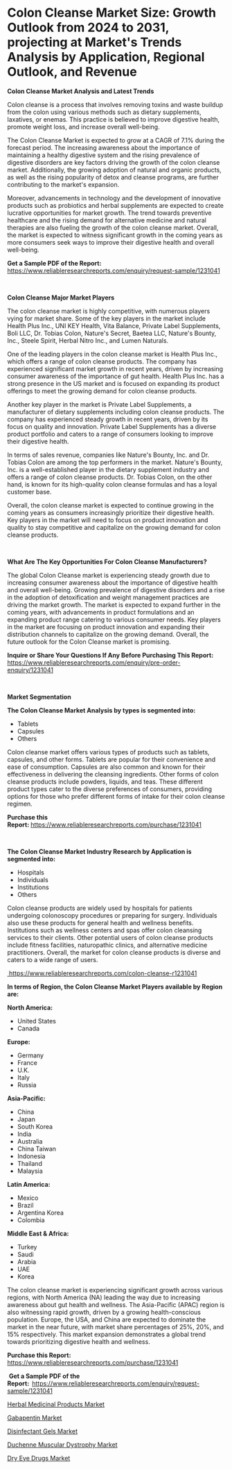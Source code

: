 <p><h1>Colon Cleanse Market Size: Growth Outlook from 2024 to 2031, projecting at Market's Trends Analysis by Application, Regional Outlook, and Revenue</h1></p><p><strong>Colon Cleanse Market Analysis and Latest Trends</strong></p>
<p><p>Colon cleanse is a process that involves removing toxins and waste buildup from the colon using various methods such as dietary supplements, laxatives, or enemas. This practice is believed to improve digestive health, promote weight loss, and increase overall well-being.</p><p>The Colon Cleanse Market is expected to grow at a CAGR of 7.1% during the forecast period. The increasing awareness about the importance of maintaining a healthy digestive system and the rising prevalence of digestive disorders are key factors driving the growth of the colon cleanse market. Additionally, the growing adoption of natural and organic products, as well as the rising popularity of detox and cleanse programs, are further contributing to the market's expansion.</p><p>Moreover, advancements in technology and the development of innovative products such as probiotics and herbal supplements are expected to create lucrative opportunities for market growth. The trend towards preventive healthcare and the rising demand for alternative medicine and natural therapies are also fueling the growth of the colon cleanse market. Overall, the market is expected to witness significant growth in the coming years as more consumers seek ways to improve their digestive health and overall well-being.</p></p>
<p><strong>Get a Sample PDF of the Report:&nbsp;</strong> <a href="https://www.reliableresearchreports.com/enquiry/request-sample/1231041">https://www.reliableresearchreports.com/enquiry/request-sample/1231041</a></p>
<p>&nbsp;</p>
<p><strong>Colon Cleanse Major Market Players</strong></p>
<p><p>The colon cleanse market is highly competitive, with numerous players vying for market share. Some of the key players in the market include Health Plus Inc., UNI KEY Health, Vita Balance, Private Label Supplements, Boli LLC, Dr. Tobias Colon, Nature's Secret, Baetea LLC, Nature's Bounty, Inc., Steele Spirit, Herbal Nitro Inc., and Lumen Naturals. </p><p>One of the leading players in the colon cleanse market is Health Plus Inc., which offers a range of colon cleanse products. The company has experienced significant market growth in recent years, driven by increasing consumer awareness of the importance of gut health. Health Plus Inc. has a strong presence in the US market and is focused on expanding its product offerings to meet the growing demand for colon cleanse products.</p><p>Another key player in the market is Private Label Supplements, a manufacturer of dietary supplements including colon cleanse products. The company has experienced steady growth in recent years, driven by its focus on quality and innovation. Private Label Supplements has a diverse product portfolio and caters to a range of consumers looking to improve their digestive health.</p><p>In terms of sales revenue, companies like Nature's Bounty, Inc. and Dr. Tobias Colon are among the top performers in the market. Nature's Bounty, Inc. is a well-established player in the dietary supplement industry and offers a range of colon cleanse products. Dr. Tobias Colon, on the other hand, is known for its high-quality colon cleanse formulas and has a loyal customer base.</p><p>Overall, the colon cleanse market is expected to continue growing in the coming years as consumers increasingly prioritize their digestive health. Key players in the market will need to focus on product innovation and quality to stay competitive and capitalize on the growing demand for colon cleanse products.</p></p>
<p>&nbsp;</p>
<p><strong>What Are The Key Opportunities For Colon Cleanse Manufacturers?</strong></p>
<p><p>The global Colon Cleanse market is experiencing steady growth due to increasing consumer awareness about the importance of digestive health and overall well-being. Growing prevalence of digestive disorders and a rise in the adoption of detoxification and weight management practices are driving the market growth. The market is expected to expand further in the coming years, with advancements in product formulations and an expanding product range catering to various consumer needs. Key players in the market are focusing on product innovation and expanding their distribution channels to capitalize on the growing demand. Overall, the future outlook for the Colon Cleanse market is promising.</p></p>
<p><strong>Inquire or Share Your Questions If Any Before Purchasing This Report:</strong> <a href="https://www.reliableresearchreports.com/enquiry/pre-order-enquiry/1231041">https://www.reliableresearchreports.com/enquiry/pre-order-enquiry/1231041</a></p>
<p>&nbsp;</p>
<p><strong>Market Segmentation</strong></p>
<p><strong>The Colon Cleanse Market Analysis by types is segmented into:</strong></p>
<p><ul><li>Tablets</li><li>Capsules</li><li>Others</li></ul></p>
<p><p>Colon cleanse market offers various types of products such as tablets, capsules, and other forms. Tablets are popular for their convenience and ease of consumption. Capsules are also common and known for their effectiveness in delivering the cleansing ingredients. Other forms of colon cleanse products include powders, liquids, and teas. These different product types cater to the diverse preferences of consumers, providing options for those who prefer different forms of intake for their colon cleanse regimen.</p></p>
<p><strong>Purchase this Report:&nbsp;</strong><a href="https://www.reliableresearchreports.com/purchase/1231041">https://www.reliableresearchreports.com/purchase/1231041</a></p>
<p>&nbsp;</p>
<p><strong>The Colon Cleanse Market Industry Research by Application is segmented into:</strong></p>
<p><ul><li>Hospitals</li><li>Individuals</li><li>Institutions</li><li>Others</li></ul></p>
<p><p>Colon cleanse products are widely used by hospitals for patients undergoing colonoscopy procedures or preparing for surgery. Individuals also use these products for general health and wellness benefits. Institutions such as wellness centers and spas offer colon cleansing services to their clients. Other potential users of colon cleanse products include fitness facilities, naturopathic clinics, and alternative medicine practitioners. Overall, the market for colon cleanse products is diverse and caters to a wide range of users.</p></p>
<p><a href="https://www.reliableresearchreports.com/colon-cleanse-r1231041">&nbsp;https://www.reliableresearchreports.com/colon-cleanse-r1231041</a></p>
<p><strong>In terms of Region, the Colon Cleanse Market Players available by Region are:</strong></p>
<p>
    <p> <strong> North America: </strong>
        <ul>
            <li>United States</li>
            <li>Canada</li>
        </ul>
        </p> 
    <p> <strong> Europe: </strong>
        <ul>
            <li>Germany</li>
            <li>France</li>
            <li>U.K.</li>
            <li>Italy</li>
            <li>Russia</li>
        </ul>
        </p> 
    <p> <strong> Asia-Pacific: </strong>
        <ul>
            <li>China</li>
            <li>Japan</li>
            <li>South Korea</li>
            <li>India</li>
            <li>Australia</li>
            <li>China Taiwan</li>
            <li>Indonesia</li>
            <li>Thailand</li>
            <li>Malaysia</li>
        </ul>
        </p> 
    <p> <strong> Latin America: </strong>
        <ul>
            <li>Mexico</li>
            <li>Brazil</li>
            <li>Argentina Korea</li>
            <li>Colombia</li>
        </ul>
        </p> 
    <p> <strong> Middle East & Africa: </strong>
        <ul>
            <li>Turkey</li>
            <li>Saudi</li>
            <li>Arabia</li>
            <li>UAE</li>
            <li>Korea</li>
        </ul>
    </p>
    </p>
<p><p>The colon cleanse market is experiencing significant growth across various regions, with North America (NA) leading the way due to increasing awareness about gut health and wellness. The Asia-Pacific (APAC) region is also witnessing rapid growth, driven by a growing health-conscious population. Europe, the USA, and China are expected to dominate the market in the near future, with market share percentages of 25%, 20%, and 15% respectively. This market expansion demonstrates a global trend towards prioritizing digestive health and wellness.</p></p>
<p><strong>Purchase this Report: </strong><a href="https://www.reliableresearchreports.com/purchase/1231041">https://www.reliableresearchreports.com/purchase/1231041</a></p>
<p>&nbsp;<strong>Get a Sample PDF of the Report:&nbsp;&nbsp;</strong><a href="https://www.reliableresearchreports.com/enquiry/request-sample/1231041">https://www.reliableresearchreports.com/enquiry/request-sample/1231041</a></p>
<p><strong></strong></p>
<p><p><a href="https://github.com/dringals/Market-Research-Report-List-5/blob/main/herbal-medicinal-products-market.md">Herbal Medicinal Products Market</a></p><p><a href="https://github.com/lbird53714/Market-Research-Report-List-5/blob/main/gabapentin-market.md">Gabapentin Market</a></p><p><a href="https://github.com/Krdamani25/Market-Research-Report-List-1/blob/main/disinfectant-gels-market.md">Disinfectant Gels Market</a></p><p><a href="https://github.com/ohumlzho95/Market-Research-Report-List-1/blob/main/duchenne-muscular-dystrophy-market.md">Duchenne Muscular Dystrophy Market</a></p><p><a href="https://github.com/lizaRempel/Market-Research-Report-List-1/blob/main/dry-eye-drugs-market.md">Dry Eye Drugs Market</a></p></p>
